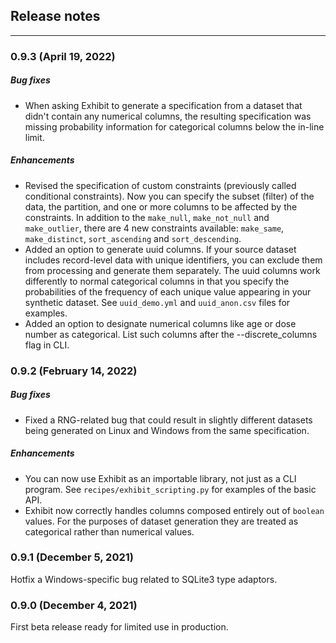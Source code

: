 ## Release notes
---

### 0.9.3 (April 19, 2022)

##### Bug fixes
- When asking Exhibit to generate a specification from a dataset that didn't contain any numerical columns, the resulting specification was missing probability information for categorical columns below the in-line limit.

##### Enhancements
- Revised the specification of custom constraints (previously called conditional constraints). Now you can specify the subset (filter) of the data, the partition, and one or more columns to be affected by the constraints. In addition to the `make_null`, `make_not_null` and `make_outlier`, there are 4 new constraints available: `make_same`, `make_distinct`, `sort_ascending` and `sort_descending`.
- Added an option to generate uuid columns. If your source dataset includes record-level data with unique identifiers, you can exclude them from processing and generate them separately. The uuid columns work differently to normal categorical columns in that you specify the probabilities of the frequency of each unique value appearing in your synthetic dataset. See `uuid_demo.yml` and `uuid_anon.csv` files for examples.
- Added an option to designate numerical columns like age or dose number as categorical. List such columns after the --discrete_columns flag in CLI.

### 0.9.2 (February 14, 2022)

##### Bug fixes
- Fixed a RNG-related bug that could result in slightly different datasets being generated on Linux and Windows from the same specification.

##### Enhancements
- You can now use Exhibit as an importable library, not just as a CLI program. See `recipes/exhibit_scripting.py` for examples of the basic API.
- Exhibit now correctly handles columns composed entirely out of `boolean` values. For the purposes of dataset generation they are treated as categorical rather than numerical values.

### 0.9.1 (December 5, 2021)
Hotfix a Windows-specific bug related to SQLite3 type adaptors.

### 0.9.0 (December 4, 2021)
First beta release ready for limited use in production.